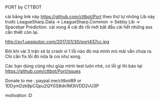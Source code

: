 PORT by CTTBOT


cài bằng link này 
https://github.com/cttbot/Port
theo thứ tự những Lib này trước LeagueSharp.Data -> LeagueSharp.Common -> Sebby Lib -> Spacebar Prediction. cài xong 4 cái đó rồi mới bắt đầu cài hết những ass cần thiết còn lại.

http://sv1.upsieutoc.com/2017/01/30/port437cc.jpg


Đôi khi vài 3 trận sẽ bị crash vì 1 lỗi nào đó mà mình mò mãi vẫn chưa ra. Chỉ cần fix lỗi đó nữa là coi như xong.

Các bạn dùng cũng như giúp mình test luôn nhé, có lỗi gì thì báo tại https://github.com/cttbot/Port/issues



Donate to me :  paypal.me/cttbot89 or 1DDymDzk8pCQpu2QYGS8dn1M3tVDD2vU3P

motivation :D

